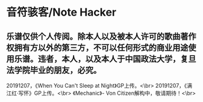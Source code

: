 # 音符骇客/Note Hacker
## 乐谱仅供个人传阅。除本人以及被本人许可的歌曲著作权拥有方以外的第三方，不可以任何形式的商业用途使用乐谱。违者，本人，以及本人于中国政法大学，复旦法学院毕业的朋友，必究。
20191207，《When You Can't Sleep at Night》GP上传。<\br>
20191207，《满江红·写怀》GP上传。<\br>
《Mechanic》- Von Citizen解构中，敬请期待！<\br>
